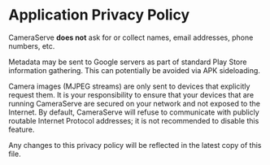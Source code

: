 Application Privacy Policy
==========================

CameraServe **does not** ask for or collect names, email addresses, phone numbers, etc.

Metadata may be sent to Google servers as part of standard Play Store information gathering. This can potentially be avoided via APK sideloading.

Camera images (MJPEG streams) are only sent to devices that explicitly request them. It is your responsibility to ensure that your devices that are running CameraServe are secured on your network and not exposed to the Internet. By default, CameraServe will refuse to communicate with publicly routable Internet Protocol addresses; it is not recommended to disable this feature.

Any changes to this privacy policy will be reflected in the latest copy of this file.

